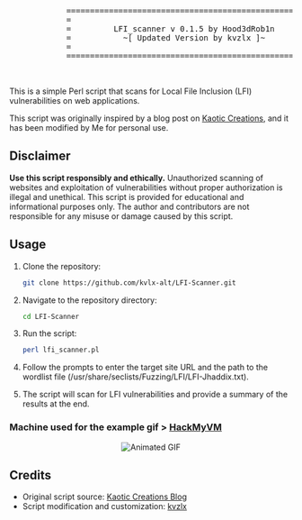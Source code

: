 <p align="center">
  <pre>
			=======================================================
			=                                                     =
			=         LFI_scanner v 0.1.5 by Hood3dRob1n          =
			=           ~[ Updated Version by kvzlx ]~            =
			=                                                     =
			=======================================================

  </pre>
</p>



This is a simple Perl script that scans for Local File Inclusion (LFI) vulnerabilities on web applications.

This script was originally inspired by a blog post on [Kaotic Creations](http://kaoticcreations.blogspot.com/2011/08/automated-lfirfi-scanning-exploiting.html), and it has been modified by Me for personal use.

## Disclaimer

**Use this script responsibly and ethically.** Unauthorized scanning of websites and exploitation of vulnerabilities without proper authorization is illegal and unethical. This script is provided for educational and informational purposes only. The author and contributors are not responsible for any misuse or damage caused by this script.

## Usage

1. Clone the repository:

   ```bash
   git clone https://github.com/kvlx-alt/LFI-Scanner.git
   ```

2. Navigate to the repository directory:

   ```bash
   cd LFI-Scanner
   ```

3. Run the script:

   ```bash
   perl lfi_scanner.pl
   ```

4. Follow the prompts to enter the target site URL and the path to the wordlist file (/usr/share/seclists/Fuzzing/LFI/LFI-Jhaddix.txt).

5. The script will scan for LFI vulnerabilities and provide a summary of the results at the end.

### Machine used for the example gif > [HackMyVM](https://hackmyvm.eu/machines/machine.php?vm=Registry)

<p align="center">
  <img src="lfi2.gif" alt="Animated GIF">
</p>



## Credits

- Original script source: [Kaotic Creations Blog](http://kaoticcreations.blogspot.com/2011/08/automated-lfirfi-scanning-exploiting.html)
- Script modification and customization: [kvzlx](https://github.com/kvlx-alt)
